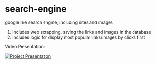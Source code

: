 # search-engine

google like search engine, including sites and images

  1. includes web scrapping, saving the links and images in the database
  2. includes logic for display most popular links/images by clicks first



Video Presentation:

 [![Project Presentation](https://i9.ytimg.com/vi/OIrhmO8LSVE/mq2.jpg?sqp=CLWitvEF&rs=AOn4CLA1xVK6gsTnrWNKWZ9Lb3yFCb_p8A)](https://www.youtube.com/watch?v=OIrhmO8LSVE)


